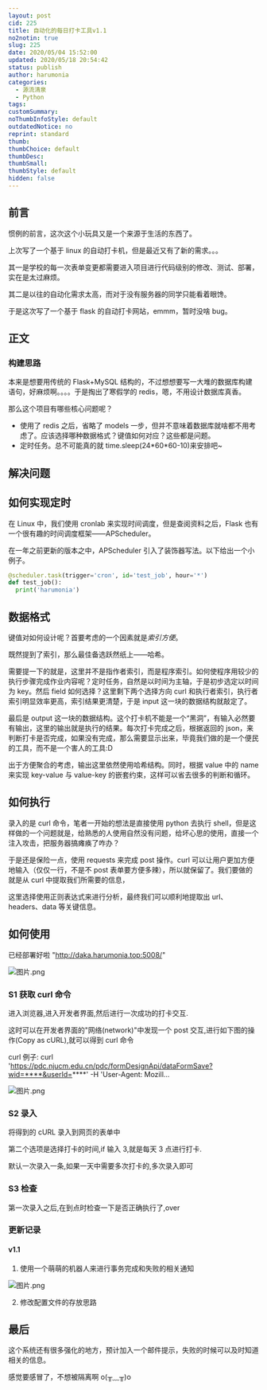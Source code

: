 ```yaml
---
layout: post
cid: 225
title: 自动化的每日打卡工具v1.1
no2notin: true
slug: 225
date: 2020/05/04 15:52:00
updated: 2020/05/18 20:54:42
status: publish
author: harumonia
categories:
  - 源流清泉
  - Python
tags:
customSummary:
noThumbInfoStyle: default
outdatedNotice: no
reprint: standard
thumb:
thumbChoice: default
thumbDesc:
thumbSmall:
thumbStyle: default
hidden: false
---
```


## 前言

惯例的前言，这次这个小玩具又是一个来源于生活的东西了。

上次写了一个基于 linux 的自动打卡机，但是最近又有了新的需求。。。

其一是学校的每一次表单变更都需要进入项目进行代码级别的修改、测试、部署，实在是太过麻烦。

其二是以往的自动化需求太高，而对于没有服务器的同学只能看着眼馋。

于是这次写了一个基于 flask 的自动打卡网站，emmm，暂时没啥 bug。

<!-- more -->

## 正文

### 构建思路

本来是想要用传统的 Flask+MySQL 结构的，不过想想要写一大堆的数据库构建语句，好麻烦啊。。。。于是掏出了寒假学的 redis，嗯，不用设计数据库真香。

那么这个项目有哪些核心问题呢？

- 使用了 redis 之后，省略了 models 一步，但并不意味着数据库就啥都不用考虑了。应该选择哪种数据格式？键值如何对应？这些都是问题。
- 定时任务。总不可能真的就 time.sleep(24\*60\*60-10)来安排吧~

## 解决问题

## 如何实现定时

在 Linux 中，我们使用 cronlab 来实现时间调度，但是查阅资料之后，Flask 也有一个很有趣的时间调度框架——APScheduler。

在一年之前更新的版本之中，APScheduler 引入了装饰器写法。以下给出一个小例子。

```python
@scheduler.task(trigger='cron', id='test_job', hour='*')
def test_job():
  print('harumonia')
```

## 数据格式

键值对如何设计呢？首要考虑的一个因素就是*索引方便*。

既然提到了索引，那么最佳备选跃然纸上——哈希。

需要提一下的就是，这里并不是指作者索引，而是程序索引。如何使程序用较少的执行步骤完成作业内容呢？定时任务，自然是以时间为主轴，于是初步选定以时间为 key。然后 field 如何选择？这里剩下两个选择方向 curl 和执行者索引，执行者索引明显效率更高，索引结果更清楚，于是 input 这一块的数据结构就敲定了。

最后是 output 这一块的数据结构。这个打卡机不能是一个“黑洞”，有输入必然要有输出，这里的输出就是执行的结果。每次打卡完成之后，根据返回的 json，来判断打卡是否完成，如果没有完成，那么需要显示出来，毕竟我们做的是一个便民的工具，而不是一个害人的工具:D

出于方便聚合的考虑，输出这里依然使用哈希结构。同时，根据 value 中的 name 来实现 key-value 与 value-key 的嵌套约束，这样可以省去很多的判断和循环。

## 如何执行

录入的是 curl 命令，笔者一开始的想法是直接使用 python 去执行 shell，但是这样做的一个问题就是，给熟悉的人使用自然没有问题，给坏心思的使用，直接一个注入攻击，把服务器搞瘫痪了咋办？

于是还是保险一点，使用 requests 来完成 post 操作。curl 可以让用户更加方便地输入（仅仅一行，不是不 post 表单要方便多辣），所以就保留了。我们要做的就是从 curl 中提取我们所需要的信息，

这里选择使用正则表达式来进行分析，最终我们可以顺利地提取出 url、headers、data 等关键信息。

## 如何使用

已经部署好啦 "http://daka.harumonia.top:5008/"

![图片.png](https://i.loli.net/2020/05/04/x2MHB96ivYkwufV.png)

### S1 获取 curl 命令

进入浏览器,进入开发者界面,然后进行一次成功的打卡交互.

这时可以在开发者界面的"网络(network)"中发现一个 post 交互,进行如下图的操作(Copy as cURL),就可以得到 curl 命令

curl 例子: curl 'https://pdc.njucm.edu.cn/pdc/formDesignApi/dataFormSave?wid=****&userId=****' -H 'User-Agent: Mozill...

![图片.png](https://i.loli.net/2020/05/04/2aFN3uyjLB6TizK.png)

### S2 录入

将得到的 cURL 录入到网页的表单中

第二个选项是选择打卡的时间,if 输入 3,就是每天 3 点进行打卡.

默认一次录入一条,如果一天中需要多次打卡的,多次录入即可

### S3 检查

第一次录入之后,在到点时检查一下是否正确执行了,over

### 更新记录

#### v1.1

1. 使用一个萌萌的机器人来进行事务完成和失败的相关通知

![图片.png](https://i.loli.net/2020/05/05/wn5VfGXHuaMx21B.png)

2. 修改配置文件的存放思路

## 最后

这个系统还有很多强化的地方，预计加入一个邮件提示，失败的时候可以及时知道相关的信息。

感觉要感冒了，不想被隔离啊 o(╥﹏╥)o
